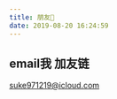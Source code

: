```yaml
---
title: 朋友👬
date: 2019-08-20 16:24:59
---
```

## email我  加友链
[suke971219@icloud.com](mailto:suke971219@icloud.com)